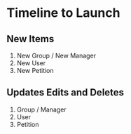 # Timeline to Launch
## New Items
1. New Group / New Manager
2. New User
3. New Petition 
## Updates Edits and Deletes
1. Group / Manager
2. User
3. Petition 
